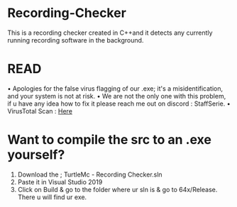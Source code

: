 # Recording-Checker
This is a recording checker created in C++and it detects any currently running recording software in the background.

# READ 
• Apologies for the false virus flagging of our .exe; it's a misidentification, and your system is not at risk. 
• We are not the only one with this problem, if u have any idea how to fix it please reach me out on discord : StaffSerie. 
• VirusTotal Scan : 
[Here](https://www.virustotal.com/gui/file/e7cc8d14a45dcb08345c828cc3c2b8a8f532e363819ee693d650d44ffabfe1f2?nocache=1)



# Want to compile the src to an .exe yourself? 
1. Download the ; TurtleMc - Recording Checker.sln
2. Paste it in Visual Studio 2019
3. Click on Build & go to the folder where ur sln is & go to 64x/Release. There u will find ur exe.
